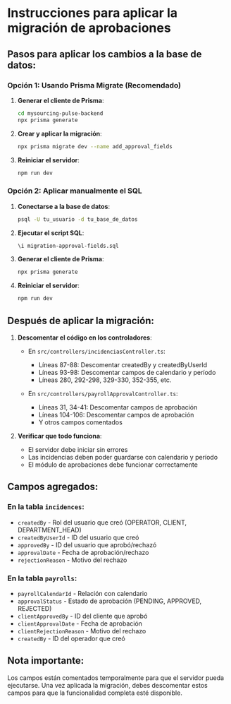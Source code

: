 # Instrucciones para aplicar la migración de aprobaciones

## Pasos para aplicar los cambios a la base de datos:

### Opción 1: Usando Prisma Migrate (Recomendado)

1. **Generar el cliente de Prisma**:
   ```bash
   cd mysourcing-pulse-backend
   npx prisma generate
   ```

2. **Crear y aplicar la migración**:
   ```bash
   npx prisma migrate dev --name add_approval_fields
   ```

3. **Reiniciar el servidor**:
   ```bash
   npm run dev
   ```

### Opción 2: Aplicar manualmente el SQL

1. **Conectarse a la base de datos**:
   ```bash
   psql -U tu_usuario -d tu_base_de_datos
   ```

2. **Ejecutar el script SQL**:
   ```bash
   \i migration-approval-fields.sql
   ```

3. **Generar el cliente de Prisma**:
   ```bash
   npx prisma generate
   ```

4. **Reiniciar el servidor**:
   ```bash
   npm run dev
   ```

## Después de aplicar la migración:

1. **Descomentar el código en los controladores**:
   - En `src/controllers/incidenciasController.ts`:
     - Líneas 87-88: Descomentar createdBy y createdByUserId
     - Líneas 93-98: Descomentar campos de calendario y período
     - Líneas 280, 292-298, 329-330, 352-355, etc.
   
   - En `src/controllers/payrollApprovalController.ts`:
     - Líneas 31, 34-41: Descomentar campos de aprobación
     - Líneas 104-106: Descomentar campos de aprobación
     - Y otros campos comentados

2. **Verificar que todo funciona**:
   - El servidor debe iniciar sin errores
   - Las incidencias deben poder guardarse con calendario y período
   - El módulo de aprobaciones debe funcionar correctamente

## Campos agregados:

### En la tabla `incidences`:
- `createdBy` - Rol del usuario que creó (OPERATOR, CLIENT, DEPARTMENT_HEAD)
- `createdByUserId` - ID del usuario que creó
- `approvedBy` - ID del usuario que aprobó/rechazó
- `approvalDate` - Fecha de aprobación/rechazo
- `rejectionReason` - Motivo del rechazo

### En la tabla `payrolls`:
- `payrollCalendarId` - Relación con calendario
- `approvalStatus` - Estado de aprobación (PENDING, APPROVED, REJECTED)
- `clientApprovedBy` - ID del cliente que aprobó
- `clientApprovalDate` - Fecha de aprobación
- `clientRejectionReason` - Motivo del rechazo
- `createdBy` - ID del operador que creó

## Nota importante:
Los campos están comentados temporalmente para que el servidor pueda ejecutarse. Una vez aplicada la migración, debes descomentar estos campos para que la funcionalidad completa esté disponible.